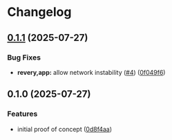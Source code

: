 # Changelog

## [0.1.1](https://github.com/revery-project/revery/compare/app-v0.1.0...app-v0.1.1) (2025-07-27)


### Bug Fixes

* **revery,app:** allow network instability ([#4](https://github.com/revery-project/revery/issues/4)) ([0f049f6](https://github.com/revery-project/revery/commit/0f049f6eedd5b1f094c970710fd4980b59984441))

## 0.1.0 (2025-07-27)


### Features

* initial proof of concept ([0d8f4aa](https://github.com/revery-project/revery/commit/0d8f4aa7e7fb1cdddce3ae549b2b45d3ccd332b7))
